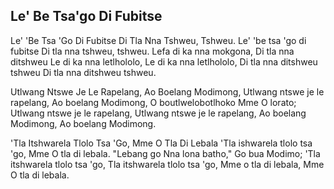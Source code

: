 ## Le' Be Tsa'go Di Fubitse

Le' 'Be Tsa 'Go Di Fubitse Di Tla Nna Tshweu, Tshweu.
Le' 'be tsa 'go di fubitse Di tla nna tshweu, tshweu.
Lefa di ka nna mokgona, Di tla nna ditshweu
Le di ka nna letlhololo, Le di ka nna letlhololo,
Di tla nna ditshweu tshweu Di tla nna ditshweu tshweu.

Utlwang Ntswe Je Le Rapelang, Ao Boelang Modimong,
Utlwang ntswe je le rapelang, Ao boelang Modimong,
O boutlwelobotlhoko Mme O lorato;
Utlwang ntswe je le rapelang, Utlwang ntswe je le
rapelang,
Ao boelang Modimong, Ao boelang Modimong.

'Tla Itshwarela Tlolo Tsa 'Go, Mme O Tla Di Lebala
'Tla ishwarela tlolo tsa 'go, Mme O tla di lebala.
"Lebang go Nna lona batho," Go bua Modimo;
'Tla itshwarela tlolo tsa 'go, Tla itshwarela tlolo tsa 'go,
Mme o tla di lebala, Mme O tla di lebala.

